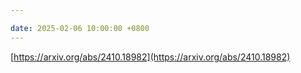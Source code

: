 ```yaml
---

date: 2025-02-06 10:00:00 +0800
---
```


[https://arxiv.org/abs/2410.18982](https://arxiv.org/abs/2410.18982)

